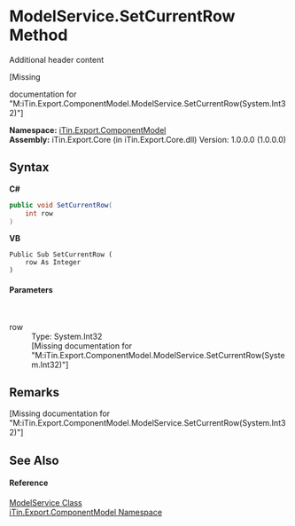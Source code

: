 # ModelService.SetCurrentRow Method 
Additional header content 

\[Missing <summary> documentation for "M:iTin.Export.ComponentModel.ModelService.SetCurrentRow(System.Int32)"\]

**Namespace:**&nbsp;<a href="55171ca4-890c-0ab2-e812-efe82bc0b686">iTin.Export.ComponentModel</a><br />**Assembly:**&nbsp;iTin.Export.Core (in iTin.Export.Core.dll) Version: 1.0.0.0 (1.0.0.0)

## Syntax

**C#**<br />
``` C#
public void SetCurrentRow(
	int row
)
```

**VB**<br />
``` VB
Public Sub SetCurrentRow ( 
	row As Integer
)
```


#### Parameters
&nbsp;<dl><dt>row</dt><dd>Type: System.Int32<br />\[Missing <param name="row"/> documentation for "M:iTin.Export.ComponentModel.ModelService.SetCurrentRow(System.Int32)"\]</dd></dl>

## Remarks
\[Missing <remarks> documentation for "M:iTin.Export.ComponentModel.ModelService.SetCurrentRow(System.Int32)"\]

## See Also


#### Reference
<a href="f213397c-98d2-e1a7-3dad-4b15918fbe84">ModelService Class</a><br /><a href="55171ca4-890c-0ab2-e812-efe82bc0b686">iTin.Export.ComponentModel Namespace</a><br />